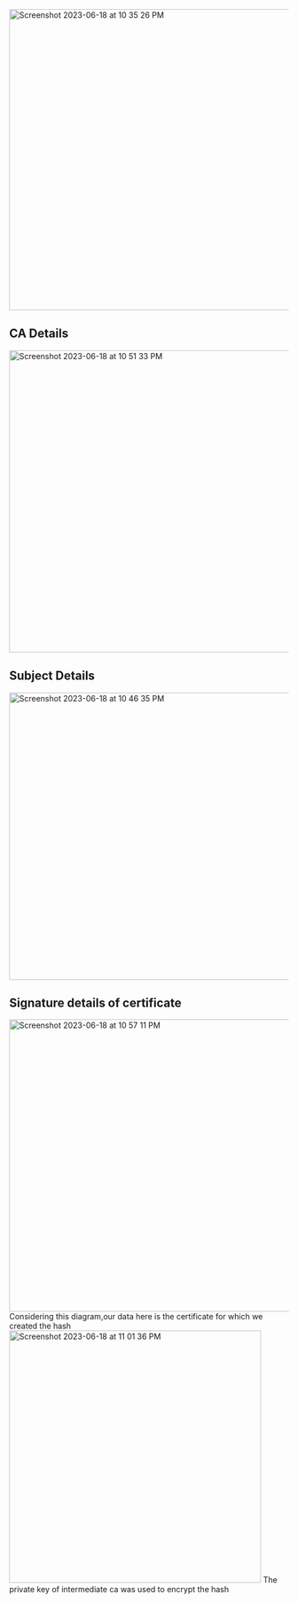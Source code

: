 <img width="542" alt="Screenshot 2023-06-18 at 10 35 26 PM" src="https://github.com/Surbhi-Kohli/SSLtls/assets/32058209/83c78732-5bb6-453c-8fe5-5fcf9642c83d"> 

## CA Details
 <img width="544" alt="Screenshot 2023-06-18 at 10 51 33 PM" src="https://github.com/Surbhi-Kohli/SSLtls/assets/32058209/94a701f6-768e-4294-9a76-9eac0756bac1">  

## Subject Details
<img width="517" alt="Screenshot 2023-06-18 at 10 46 35 PM" src="https://github.com/Surbhi-Kohli/SSLtls/assets/32058209/694ff056-8134-47e4-8bd0-47b31b4d08a1">

## Signature details of certificate
<img width="526" alt="Screenshot 2023-06-18 at 10 57 11 PM" src="https://github.com/Surbhi-Kohli/SSLtls/assets/32058209/b99c4b0b-8506-4bdd-a797-67d0b13fed13">   
Considering this diagram,our data here is the certificate for which we created the hash
<img width="454" alt="Screenshot 2023-06-18 at 11 01 36 PM" src="https://github.com/Surbhi-Kohli/SSLtls/assets/32058209/43af3eff-b0cd-4eec-a895-620d5b801d56">
The private key of intermediate ca was used to encrypt the hash
